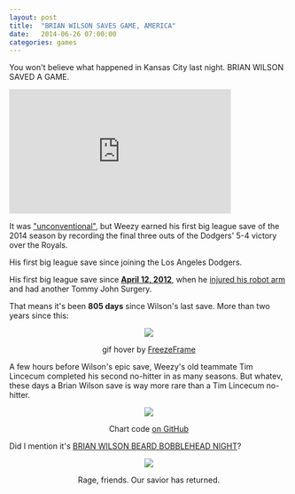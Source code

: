 ```yaml
---
layout: post
title:  "BRIAN WILSON SAVES GAME, AMERICA"
date:   2014-06-26 07:00:00
categories: games
---
```


You won't believe what happened in Kansas City last night. BRIAN WILSON SAVED A GAME.

<iframe src='http://m.mlb.com/shared/video/embed/embed.html?content_id=34047645&topic_id=53317474&width=400&height=224&property=mlb' width='400' height='224' frameborder='0'>Your browser does not support iframes.</iframe>

It was ["unconventional"](http://mlb.mlb.com/mlb/gameday/index.jsp?gid=2014_06_25_lanmlb_kcamlb_1&mode=recap&c_id=la), but Weezy earned his first big league save of the 2014 season by recording the final three outs of the Dodgers' 5-4 victory over the Royals.

His first big league save since joining the Los Angeles Dodgers.

His first big league save since <strong>[April 12, 2012](http://mlb.mlb.com/mlb/gameday/index.jsp?gid=2012_04_12_sfnmlb_colmlb_1&mode=wrap#gid=2012_04_12_sfnmlb_colmlb_1&mode=video)</strong>, when he [injured his robot arm](http://m.mlb.com/video/?content_id=20644839&c_id=mlb) and had another Tommy John Surgery.

That means it's been <strong>805 days</strong> since Wilson's last save. More than two years since this:
<div align="center">
    <img class="freezeframe" src="{{ site.url }}/post-assets/2014-06-26-usa-usa/beautiful.gif"/>
    <p class="caption">gif hover by <a href="http://freezeframe.chrisantonellis.com">FreezeFrame</a></p>
</div>

A few hours before Wilson's epic save, Weezy's old teammate Tim Lincecum completed his second no-hitter in as many seasons. But whatev, these days a Brian Wilson save is way more rare than a Tim Lincecum no-hitter.

<div align="center">
    <img src="{{ site.url }}/post-assets/2014-06-26-usa-usa/chart.png"/>
    <p><span class="caption">Chart code <a href="https://github.com/danhillreports/isbrianwilsonraging/blob/gh-pages/data/2014-06-usa-usa/usa.R">on GitHub</a></span></p>
</div>

Did I mention it's [BRIAN WILSON BEARD BOBBLEHEAD NIGHT](https://twitter.com/Dodgers/status/482019894037192704)?

<div align="center">
    <a href="http://www.fifa.com/worldcup/matches/round=255931/match=300186469/index.html"><img src="{{ site.url }}/post-assets/2014-06-26-usa-usa/usa.png"/></a>
    <p><span class="caption">Rage, friends. Our savior has returned.</span></p>
</div>
